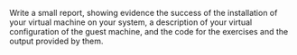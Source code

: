 Write a small report, showing evidence the success of the installation of your virtual
machine on your system, a description of your virtual configuration of the guest machine, and the code for the exercises and the output provided by them.
